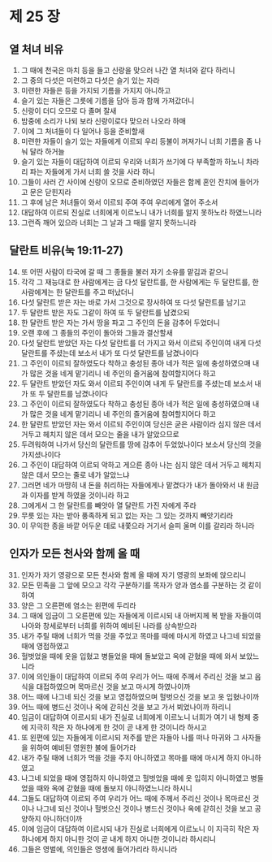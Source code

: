 # 제 25 장

## 열 처녀 비유
1. 그 때에 천국은 마치 등을 들고 신랑을 맞으러 나간 열 처녀와 같다 하리니 
2. 그 중의 다섯은 미련하고 다섯은 슬기 있는 자라 
3. 미련한 자들은 등을 가지되 기름을 가지지 아니하고 
4. 슬기 있는 자들은 그릇에 기름을 담아 등과 함께 가져갔더니 
5. 신랑이 더디 오므로 다 졸며 잘새 
6. 밤중에 소리가 나되 보라 신랑이로다 맞으러 나오라 하매 
7. 이에 그 처녀들이 다 일어나 등을 준비할새 
8. 미련한 자들이 슬기 있는 자들에게 이르되 우리 등불이 꺼져가니 너희 기름을 좀 나눠 달라 하거늘 
9. 슬기 있는 자들이 대답하여 이르되 우리와 너희가 쓰기에 다 부족할까 하노니 차라리 파는 자들에게 가서 너희 쓸 것을 사라 하니 
10. 그들이 사러 간 사이에 신랑이 오므로 준비하였던 자들은 함께 혼인 잔치에 들어가고 문은 닫힌지라 
11. 그 후에 남은 처녀들이 와서 이르되 주여 주여 우리에게 열어 주소서 
12. 대답하여 이르되 진실로 너희에게 이르노니 내가 너희를 알지 못하노라 하였느니라 
13. 그런즉 깨어 있으라 너희는 그 날과 그 때를 알지 못하느니라 
## 달란트 비유(눅 19:11-27)
14. 또 어떤 사람이 타국에 갈 때 그 종들을 불러 자기 소유를 맡김과 같으니 
15. 각각 그 재능대로 한 사람에게는 금 다섯 달란트를, 한 사람에게는 두 달란트를, 한 사람에게는 한 달란트를 주고 떠났더니 
16. 다섯 달란트 받은 자는 바로 가서 그것으로 장사하여 또 다섯 달란트를 남기고 
17. 두 달란트 받은 자도 그같이 하여 또 두 달란트를 남겼으되 
18. 한 달란트 받은 자는 가서 땅을 파고 그 주인의 돈을 감추어 두었더니 
19. 오랜 후에 그 종들의 주인이 돌아와 그들과 결산할새 
20. 다섯 달란트 받았던 자는 다섯 달란트를 더 가지고 와서 이르되 주인이여 내게 다섯 달란트를 주셨는데 보소서 내가 또 다섯 달란트를 남겼나이다 
21. 그 주인이 이르되 잘하였도다 착하고 충성된 종아 네가 적은 일에 충성하였으매 내가 많은 것을 네게 맡기리니 네 주인의 즐거움에 참여할지어다 하고 
22. 두 달란트 받았던 자도 와서 이르되 주인이여 내게 두 달란트를 주셨는데 보소서 내가 또 두 달란트를 남겼나이다 
23. 그 주인이 이르되 잘하였도다 착하고 충성된 종아 네가 적은 일에 충성하였으매 내가 많은 것을 네게 맡기리니 네 주인의 즐거움에 참여할지어다 하고 
24. 한 달란트 받았던 자는 와서 이르되 주인이여 당신은 굳은 사람이라 심지 않은 데서 거두고 헤치지 않은 데서 모으는 줄을 내가 알았으므로 
25. 두려워하여 나가서 당신의 달란트를 땅에 감추어 두었었나이다 보소서 당신의 것을 가지셨나이다 
26. 그 주인이 대답하여 이르되 악하고 게으른 종아 나는 심지 않은 데서 거두고 헤치지 않은 데서 모으는 줄로 네가 알았느냐 
27. 그러면 네가 마땅히 내 돈을 취리하는 자들에게나 맡겼다가 내가 돌아와서 내 원금과 이자를 받게 하였을 것이니라 하고
28. 그에게서 그 한 달란트를 빼앗아 열 달란트 가진 자에게 주라 
29. 무릇 있는 자는 받아 풍족하게 되고 없는 자는 그 있는 것까지 빼앗기리라 
30. 이 무익한 종을 바깥 어두운 데로 내쫓으라 거기서 슬피 울며 이를 갈리라 하니라
## 인자가 모든 천사와 함께 올 때
31. 인자가 자기 영광으로 모든 천사와 함께 올 때에 자기 영광의 보좌에 앉으리니 
32. 모든 민족을 그 앞에 모으고 각각 구분하기를 목자가 양과 염소를 구분하는 것 같이 하여 
33. 양은 그 오른편에 염소는 왼편에 두리라 
34. 그 때에 임금이 그 오른편에 있는 자들에게 이르시되 내 아버지께 복 받을 자들이여 나아와 창세로부터 너희를 위하여 예비된 나라를 상속받으라 
35. 내가 주릴 때에 너희가 먹을 것을 주었고 목마를 때에 마시게 하였고 나그네 되었을 때에 영접하였고 
36. 헐벗었을 때에 옷을 입혔고 병들었을 때에 돌보았고 옥에 갇혔을 때에 와서 보았느니라 
37. 이에 의인들이 대답하여 이르되 주여 우리가 어느 때에 주께서 주리신 것을 보고 음식을 대접하였으며 목마르신 것을 보고 마시게 하였나이까 
38. 어느 때에 나그네 되신 것을 보고 영접하였으며 헐벗으신 것을 보고 옷 입혔나이까 
39. 어느 때에 병드신 것이나 옥에 갇히신 것을 보고 가서 뵈었나이까 하리니 
40. 임금이 대답하여 이르시되 내가 진실로 너희에게 이르노니 너희가 여기 내 형제 중에 지극히 작은 자 하나에게 한 것이 곧 내게 한 것이니라 하시고 
41. 또 왼편에 있는 자들에게 이르시되 저주를 받은 자들아 나를 떠나 마귀와 그 사자들을 위하여 예비된 영원한 불에 들어가라 
42. 내가 주릴 때에 너희가 먹을 것을 주지 아니하였고 목마를 때에 마시게 하지 아니하였고 
43. 나그네 되었을 때에 영접하지 아니하였고 헐벗었을 때에 옷 입히지 아니하였고 병들었을 때와 옥에 갇혔을 때에 돌보지 아니하였느니라 하시니 
44. 그들도 대답하여 이르되 주여 우리가 어느 때에 주께서 주리신 것이나 목마르신 것이나 나그네 되신 것이나 헐벗으신 것이나 병드신 것이나 옥에 갇히신 것을 보고 공양하지 아니하더이까 
45. 이에 임금이 대답하여 이르시되 내가 진실로 너희에게 이르노니 이 지극히 작은 자 하나에게 하지 아니한 것이 곧 내게 하지 아니한 것이니라 하시리니 
46. 그들은 영벌에, 의인들은 영생에 들어가리라 하시니라


